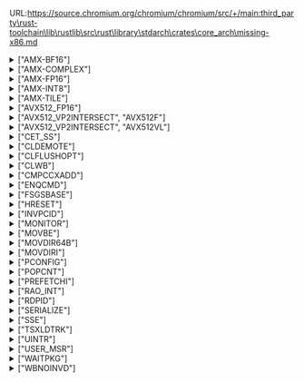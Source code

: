 URL:https://source.chromium.org/chromium/chromium/src/+/main:third_party\rust-toolchain\lib\rustlib\src\rust\library\stdarch\crates\core_arch\missing-x86.md

<details><summary>["AMX-BF16"]</summary><p>

  * [ ] [`__tile_dpbf16ps`](https://software.intel.com/sites/landingpage/IntrinsicsGuide/#text=__tile_dpbf16ps)
</p></details>


<details><summary>["AMX-COMPLEX"]</summary><p>

  * [ ] [`__tile_cmmimfp16ps`](https://software.intel.com/sites/landingpage/IntrinsicsGuide/#text=__tile_cmmimfp16ps)
  * [ ] [`__tile_cmmrlfp16ps`](https://software.intel.com/sites/landingpage/IntrinsicsGuide/#text=__tile_cmmrlfp16ps)
</p></details>


<details><summary>["AMX-FP16"]</summary><p>

  * [ ] [`__tile_dpfp16ps`](https://software.intel.com/sites/landingpage/IntrinsicsGuide/#text=__tile_dpfp16ps)
</p></details>


<details><summary>["AMX-INT8"]</summary><p>

  * [ ] [`__tile_dpbssd`](https://software.intel.com/sites/landingpage/IntrinsicsGuide/#text=__tile_dpbssd)
  * [ ] [`__tile_dpbsud`](https://software.intel.com/sites/landingpage/IntrinsicsGuide/#text=__tile_dpbsud)
  * [ ] [`__tile_dpbusd`](https://software.intel.com/sites/landingpage/IntrinsicsGuide/#text=__tile_dpbusd)
  * [ ] [`__tile_dpbuud`](https://software.intel.com/sites/landingpage/IntrinsicsGuide/#text=__tile_dpbuud)
</p></details>


<details><summary>["AMX-TILE"]</summary><p>

  * [ ] [`__tile_loadd`](https://software.intel.com/sites/landingpage/IntrinsicsGuide/#text=__tile_loadd)
  * [ ] [`__tile_stored`](https://software.intel.com/sites/landingpage/IntrinsicsGuide/#text=__tile_stored)
  * [ ] [`__tile_stream_loadd`](https://software.intel.com/sites/landingpage/IntrinsicsGuide/#text=__tile_stream_loadd)
  * [ ] [`__tile_zero`](https://software.intel.com/sites/landingpage/IntrinsicsGuide/#text=__tile_zero)
</p></details>


<details><summary>["AVX512_FP16"]</summary><p>

  * [ ] [`_mm256_set1_pch`](https://software.intel.com/sites/landingpage/IntrinsicsGuide/#text=_mm256_set1_pch)
  * [ ] [`_mm512_set1_pch`](https://software.intel.com/sites/landingpage/IntrinsicsGuide/#text=_mm512_set1_pch)
  * [ ] [`_mm_set1_pch`](https://software.intel.com/sites/landingpage/IntrinsicsGuide/#text=_mm_set1_pch)
</p></details>


<details><summary>["AVX512_VP2INTERSECT", "AVX512F"]</summary><p>

  * [ ] [`_mm512_2intersect_epi32`](https://software.intel.com/sites/landingpage/IntrinsicsGuide/#text=_mm512_2intersect_epi32)
  * [ ] [`_mm512_2intersect_epi64`](https://software.intel.com/sites/landingpage/IntrinsicsGuide/#text=_mm512_2intersect_epi64)
</p></details>


<details><summary>["AVX512_VP2INTERSECT", "AVX512VL"]</summary><p>

  * [ ] [`_mm256_2intersect_epi32`](https://software.intel.com/sites/landingpage/IntrinsicsGuide/#text=_mm256_2intersect_epi32)
  * [ ] [`_mm256_2intersect_epi64`](https://software.intel.com/sites/landingpage/IntrinsicsGuide/#text=_mm256_2intersect_epi64)
  * [ ] [`_mm_2intersect_epi32`](https://software.intel.com/sites/landingpage/IntrinsicsGuide/#text=_mm_2intersect_epi32)
  * [ ] [`_mm_2intersect_epi64`](https://software.intel.com/sites/landingpage/IntrinsicsGuide/#text=_mm_2intersect_epi64)
</p></details>


<details><summary>["CET_SS"]</summary><p>

  * [ ] [`_clrssbsy`](https://software.intel.com/sites/landingpage/IntrinsicsGuide/#text=_clrssbsy)
  * [ ] [`_get_ssp`](https://software.intel.com/sites/landingpage/IntrinsicsGuide/#text=_get_ssp)
  * [ ] [`_get_ssp`](https://software.intel.com/sites/landingpage/IntrinsicsGuide/#text=_get_ssp)
  * [ ] [`_inc_ssp`](https://software.intel.com/sites/landingpage/IntrinsicsGuide/#text=_inc_ssp)
  * [ ] [`_incsspd`](https://software.intel.com/sites/landingpage/IntrinsicsGuide/#text=_incsspd)
  * [ ] [`_incsspq`](https://software.intel.com/sites/landingpage/IntrinsicsGuide/#text=_incsspq)
  * [ ] [`_rdsspd_i32`](https://software.intel.com/sites/landingpage/IntrinsicsGuide/#text=_rdsspd_i32)
  * [ ] [`_rdsspq_i64`](https://software.intel.com/sites/landingpage/IntrinsicsGuide/#text=_rdsspq_i64)
  * [ ] [`_rstorssp`](https://software.intel.com/sites/landingpage/IntrinsicsGuide/#text=_rstorssp)
  * [ ] [`_saveprevssp`](https://software.intel.com/sites/landingpage/IntrinsicsGuide/#text=_saveprevssp)
  * [ ] [`_setssbsy`](https://software.intel.com/sites/landingpage/IntrinsicsGuide/#text=_setssbsy)
  * [ ] [`_wrssd`](https://software.intel.com/sites/landingpage/IntrinsicsGuide/#text=_wrssd)
  * [ ] [`_wrssq`](https://software.intel.com/sites/landingpage/IntrinsicsGuide/#text=_wrssq)
  * [ ] [`_wrussd`](https://software.intel.com/sites/landingpage/IntrinsicsGuide/#text=_wrussd)
  * [ ] [`_wrussq`](https://software.intel.com/sites/landingpage/IntrinsicsGuide/#text=_wrussq)
</p></details>


<details><summary>["CLDEMOTE"]</summary><p>

  * [ ] [`_mm_cldemote`](https://software.intel.com/sites/landingpage/IntrinsicsGuide/#text=_mm_cldemote)
</p></details>


<details><summary>["CLFLUSHOPT"]</summary><p>

  * [ ] [`_mm_clflushopt`](https://software.intel.com/sites/landingpage/IntrinsicsGuide/#text=_mm_clflushopt)
</p></details>


<details><summary>["CLWB"]</summary><p>

  * [ ] [`_mm_clwb`](https://software.intel.com/sites/landingpage/IntrinsicsGuide/#text=_mm_clwb)
</p></details>


<details><summary>["CMPCCXADD"]</summary><p>

  * [ ] [`_cmpccxadd_epi32`](https://software.intel.com/sites/landingpage/IntrinsicsGuide/#text=_cmpccxadd_epi32)
  * [ ] [`_cmpccxadd_epi64`](https://software.intel.com/sites/landingpage/IntrinsicsGuide/#text=_cmpccxadd_epi64)
</p></details>


<details><summary>["ENQCMD"]</summary><p>

  * [ ] [`_enqcmd`](https://software.intel.com/sites/landingpage/IntrinsicsGuide/#text=_enqcmd)
  * [ ] [`_enqcmds`](https://software.intel.com/sites/landingpage/IntrinsicsGuide/#text=_enqcmds)
</p></details>


<details><summary>["FSGSBASE"]</summary><p>

  * [ ] [`_readfsbase_u32`](https://software.intel.com/sites/landingpage/IntrinsicsGuide/#text=_readfsbase_u32)
  * [ ] [`_readfsbase_u64`](https://software.intel.com/sites/landingpage/IntrinsicsGuide/#text=_readfsbase_u64)
  * [ ] [`_readgsbase_u32`](https://software.intel.com/sites/landingpage/IntrinsicsGuide/#text=_readgsbase_u32)
  * [ ] [`_readgsbase_u64`](https://software.intel.com/sites/landingpage/IntrinsicsGuide/#text=_readgsbase_u64)
  * [ ] [`_writefsbase_u32`](https://software.intel.com/sites/landingpage/IntrinsicsGuide/#text=_writefsbase_u32)
  * [ ] [`_writefsbase_u64`](https://software.intel.com/sites/landingpage/IntrinsicsGuide/#text=_writefsbase_u64)
  * [ ] [`_writegsbase_u32`](https://software.intel.com/sites/landingpage/IntrinsicsGuide/#text=_writegsbase_u32)
  * [ ] [`_writegsbase_u64`](https://software.intel.com/sites/landingpage/IntrinsicsGuide/#text=_writegsbase_u64)
</p></details>


<details><summary>["HRESET"]</summary><p>

  * [ ] [`_hreset`](https://software.intel.com/sites/landingpage/IntrinsicsGuide/#text=_hreset)
</p></details>


<details><summary>["INVPCID"]</summary><p>

  * [ ] [`_invpcid`](https://software.intel.com/sites/landingpage/IntrinsicsGuide/#text=_invpcid)
</p></details>


<details><summary>["MONITOR"]</summary><p>

  * [ ] [`_mm_monitor`](https://software.intel.com/sites/landingpage/IntrinsicsGuide/#text=_mm_monitor)
  * [ ] [`_mm_mwait`](https://software.intel.com/sites/landingpage/IntrinsicsGuide/#text=_mm_mwait)
</p></details>


<details><summary>["MOVBE"]</summary><p>

  * [ ] [`_loadbe_i16`](https://software.intel.com/sites/landingpage/IntrinsicsGuide/#text=_loadbe_i16)
  * [ ] [`_loadbe_i32`](https://software.intel.com/sites/landingpage/IntrinsicsGuide/#text=_loadbe_i32)
  * [ ] [`_loadbe_i64`](https://software.intel.com/sites/landingpage/IntrinsicsGuide/#text=_loadbe_i64)
  * [ ] [`_storebe_i16`](https://software.intel.com/sites/landingpage/IntrinsicsGuide/#text=_storebe_i16)
  * [ ] [`_storebe_i32`](https://software.intel.com/sites/landingpage/IntrinsicsGuide/#text=_storebe_i32)
  * [ ] [`_storebe_i64`](https://software.intel.com/sites/landingpage/IntrinsicsGuide/#text=_storebe_i64)
</p></details>


<details><summary>["MOVDIR64B"]</summary><p>

  * [ ] [`_movdir64b`](https://software.intel.com/sites/landingpage/IntrinsicsGuide/#text=_movdir64b)
</p></details>


<details><summary>["MOVDIRI"]</summary><p>

  * [ ] [`_directstoreu_u32`](https://software.intel.com/sites/landingpage/IntrinsicsGuide/#text=_directstoreu_u32)
  * [ ] [`_directstoreu_u64`](https://software.intel.com/sites/landingpage/IntrinsicsGuide/#text=_directstoreu_u64)
</p></details>


<details><summary>["PCONFIG"]</summary><p>

  * [ ] [`_pconfig_u32`](https://software.intel.com/sites/landingpage/IntrinsicsGuide/#text=_pconfig_u32)
</p></details>


<details><summary>["POPCNT"]</summary><p>

  * [ ] [`_mm_popcnt_u32`](https://software.intel.com/sites/landingpage/IntrinsicsGuide/#text=_mm_popcnt_u32)
  * [ ] [`_mm_popcnt_u64`](https://software.intel.com/sites/landingpage/IntrinsicsGuide/#text=_mm_popcnt_u64)
</p></details>


<details><summary>["PREFETCHI"]</summary><p>

  * [ ] [`_m_prefetchit0`](https://software.intel.com/sites/landingpage/IntrinsicsGuide/#text=_m_prefetchit0)
  * [ ] [`_m_prefetchit1`](https://software.intel.com/sites/landingpage/IntrinsicsGuide/#text=_m_prefetchit1)
</p></details>


<details><summary>["RAO_INT"]</summary><p>

  * [ ] [`_aadd_i32`](https://software.intel.com/sites/landingpage/IntrinsicsGuide/#text=_aadd_i32)
  * [ ] [`_aadd_i64`](https://software.intel.com/sites/landingpage/IntrinsicsGuide/#text=_aadd_i64)
  * [ ] [`_aand_i32`](https://software.intel.com/sites/landingpage/IntrinsicsGuide/#text=_aand_i32)
  * [ ] [`_aand_i64`](https://software.intel.com/sites/landingpage/IntrinsicsGuide/#text=_aand_i64)
  * [ ] [`_aor_i32`](https://software.intel.com/sites/landingpage/IntrinsicsGuide/#text=_aor_i32)
  * [ ] [`_aor_i64`](https://software.intel.com/sites/landingpage/IntrinsicsGuide/#text=_aor_i64)
  * [ ] [`_axor_i32`](https://software.intel.com/sites/landingpage/IntrinsicsGuide/#text=_axor_i32)
  * [ ] [`_axor_i64`](https://software.intel.com/sites/landingpage/IntrinsicsGuide/#text=_axor_i64)
</p></details>


<details><summary>["RDPID"]</summary><p>

  * [ ] [`_rdpid_u32`](https://software.intel.com/sites/landingpage/IntrinsicsGuide/#text=_rdpid_u32)
</p></details>


<details><summary>["SERIALIZE"]</summary><p>

  * [ ] [`_serialize`](https://software.intel.com/sites/landingpage/IntrinsicsGuide/#text=_serialize)
</p></details>


<details><summary>["SSE"]</summary><p>

  * [ ] [`_mm_free`](https://software.intel.com/sites/landingpage/IntrinsicsGuide/#text=_mm_free)
  * [ ] [`_mm_malloc`](https://software.intel.com/sites/landingpage/IntrinsicsGuide/#text=_mm_malloc)
</p></details>


<details><summary>["TSXLDTRK"]</summary><p>

  * [ ] [`_xresldtrk`](https://software.intel.com/sites/landingpage/IntrinsicsGuide/#text=_xresldtrk)
  * [ ] [`_xsusldtrk`](https://software.intel.com/sites/landingpage/IntrinsicsGuide/#text=_xsusldtrk)
</p></details>


<details><summary>["UINTR"]</summary><p>

  * [ ] [`_clui`](https://software.intel.com/sites/landingpage/IntrinsicsGuide/#text=_clui)
  * [ ] [`_senduipi`](https://software.intel.com/sites/landingpage/IntrinsicsGuide/#text=_senduipi)
  * [ ] [`_stui`](https://software.intel.com/sites/landingpage/IntrinsicsGuide/#text=_stui)
  * [ ] [`_testui`](https://software.intel.com/sites/landingpage/IntrinsicsGuide/#text=_testui)
</p></details>


<details><summary>["USER_MSR"]</summary><p>

  * [ ] [`_urdmsr`](https://software.intel.com/sites/landingpage/IntrinsicsGuide/#text=_urdmsr)
  * [ ] [`_uwrmsr`](https://software.intel.com/sites/landingpage/IntrinsicsGuide/#text=_uwrmsr)
</p></details>


<details><summary>["WAITPKG"]</summary><p>

  * [ ] [`_tpause`](https://software.intel.com/sites/landingpage/IntrinsicsGuide/#text=_tpause)
  * [ ] [`_umonitor`](https://software.intel.com/sites/landingpage/IntrinsicsGuide/#text=_umonitor)
  * [ ] [`_umwait`](https://software.intel.com/sites/landingpage/IntrinsicsGuide/#text=_umwait)
</p></details>


<details><summary>["WBNOINVD"]</summary><p>

  * [ ] [`_wbnoinvd`](https://software.intel.com/sites/landingpage/IntrinsicsGuide/#text=_wbnoinvd)
</p></details>

